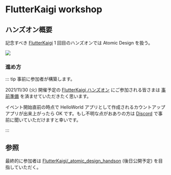 # FlutterKaigi workshop

## ハンズオン概要

記念すべき [FlutterKaigi](https://flutterkaigi.jp/) 1 回目のハンズオンでは Atomic Design を扱う。

![](https://i.imgur.com/pBCwqQv.jpg)

### 進め方

::: tip 事前に参加者が構築します。

2021/11/30 (火) 開催予定の [FlutterKaigi ハンズオン](https://flutterkaigi.connpass.com/event/227769/) にご参加される皆さまは [事前準備](https://github.com/FlutterKaigi/atomic_design_handson/wiki) を済ませていただきたく思います。

イベント開始直前の時点で HelloWorld アプリとして作成されるカウントアップアプリが出来上がったら OK です。もし不明な点がおありの方は [Discord](https://discord.com/invite/Nr7H8JTJSF) で事前に聞いていただけますと幸いです。

:::

## 参照

最終的に参加者は [FlutterKaigi/_atomic_design_handson](https://github.com/FlutterKaigi/_atomic_design_handson) (後日公開予定) を目指していただく。
